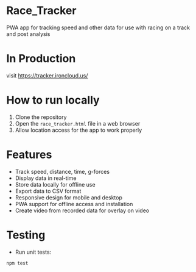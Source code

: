 # Race_Tracker
PWA app for tracking speed and other data for use with racing on a track and post analysis

# In Production
visit <a href="https://tracker.ironcloud.us/" target="_blank">https://tracker.ironcloud.us/</a>

# How to run locally
1. Clone the repository
2. Open the `race_tracker.html` file in a web browser
3. Allow location access for the app to work properly

# Features
- Track speed, distance, time, g-forces
- Display data in real-time
- Store data locally for offline use
- Export data to CSV format
- Responsive design for mobile and desktop
- PWA support for offline access and installation
- Create video from recorded data for overlay on video

# Testing
- Run unit tests:
```bash
npm test
```
